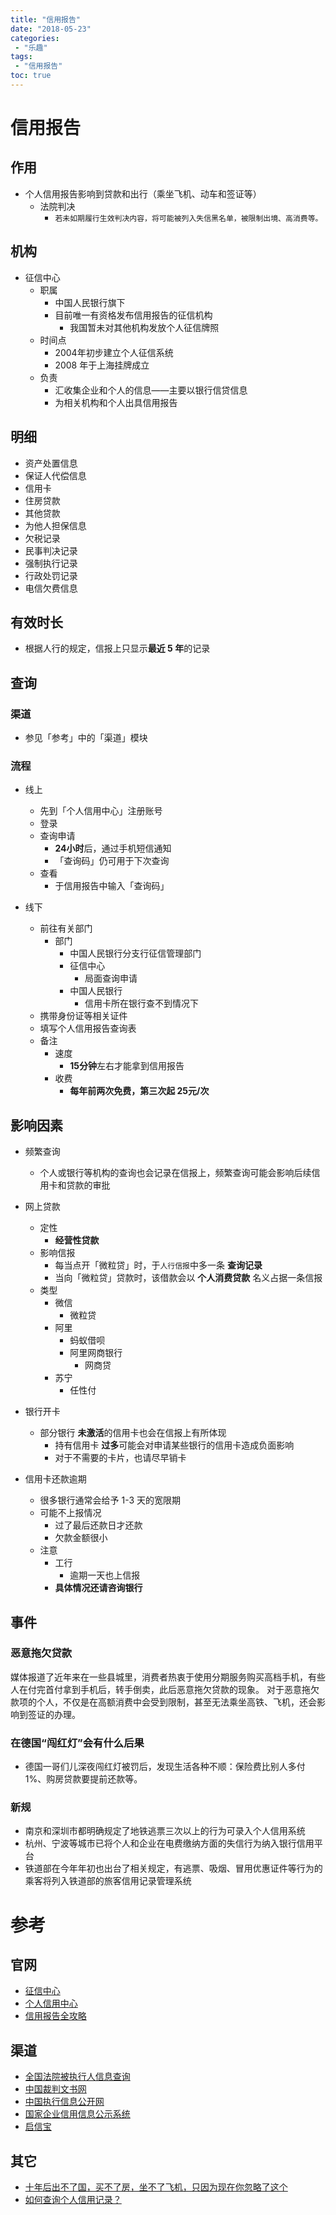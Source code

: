 ```yaml
---
title: "信用报告"
date: "2018-05-23"
categories:
 - "乐趣"
tags:
 - "信用报告"
toc: true
---
```



# 信用报告
## 作用
- 个人信用报告影响到贷款和出行（乘坐飞机、动车和签证等）
	- 法院判决
		- `若未如期履行生效判决内容，将可能被列入失信黑名单，被限制出境、高消费等。`


## 机构
- 征信中心
	- 职属
		- 中国人民银行旗下
		- 目前唯一有资格发布信用报告的征信机构
			- 我国暂未对其他机构发放个人征信牌照
	- 时间点
		- 2004年初步建立个人征信系统
		- 2008 年于上海挂牌成立
	- 负责
		- 汇收集企业和个人的信息——主要以银行信贷信息
		- 为相关机构和个人出具信用报告


## 明细
- 资产处置信息
- 保证人代偿信息
- 信用卡
- 住房贷款
- 其他贷款
- 为他人担保信息
- 欠税记录
- 民事判决记录
- 强制执行记录
- 行政处罚记录
- 电信欠费信息

## 有效时长
- 根据人行的规定，信报上只显示**最近 5 年**的记录


## 查询
### 渠道
- 参见「参考」中的「渠道」模块

### 流程
- 线上
	- 先到「个人信用中心」注册账号
	- 登录
	- 查询申请
		- **24小时**后，通过手机短信通知
		- 「查询码」仍可用于下次查询
	- 查看
		- 于信用报告中输入「查询码」

- 线下
	- 前往有关部门
		- 部门
			- 中国人民银行分支行征信管理部门
			- 征信中心
				- 局面查询申请
			- 中国人民银行
				- 信用卡所在银行查不到情况下
	- 携带身份证等相关证件
	- 填写个人信用报告查询表
	- 备注
		- 速度
			- **15分钟**左右才能拿到信用报告
		- 收费
			- **每年前两次免费，第三次起 25元/次**

## 影响因素
- 频繁查询
	- 个人或银行等机构的查询也会记录在信报上，频繁查询可能会影响后续信用卡和贷款的审批

- 网上贷款
	- 定性
		- **经营性贷款**
	- 影响信报
		- 每当点开「微粒贷」时，于`人行信报`中多一条 **查询记录**
		- 当向「微粒贷」贷款时，该借款会以 **个人消费贷款** 名义占据一条信报
	- 类型
		- 微信
			- 微粒贷
		- 阿里
			- 蚂蚁借呗
			- 阿里网商银行
				- 网商贷
		- 苏宁
			- 任性付

- 银行开卡
	- 部分银行 **未激活**的信用卡也会在信报上有所体现
		- 持有信用卡 **过多**可能会对申请某些银行的信用卡造成负面影响
		- 对于不需要的卡片，也请尽早销卡

- 信用卡还款逾期
	- 很多银行通常会给予 1-3 天的宽限期
	- 可能不上报情况
		- 过了最后还款日才还款
		- 欠款金额很小
	- 注意
		- 工行
			- 逾期一天也上信报
		- **具体情况还请咨询银行**


## 事件
### 恶意拖欠贷款
>
媒体报道了近年来在一些县城里，消费者热衷于使用分期服务购买高档手机，有些人在付完首付拿到手机后，转手倒卖，此后恶意拖欠贷款的现象。
对于恶意拖欠款项的个人，不仅是在高额消费中会受到限制，甚至无法乘坐高铁、飞机，还会影响到签证的办理。

### 在德国“闯红灯”会有什么后果
- 德国一哥们儿深夜闯红灯被罚后，发现生活各种不顺：保险费比别人多付1%、购房贷款要提前还款等。

### 新规
- 南京和深圳市都明确规定了地铁逃票三次以上的行为可录入个人信用系统
- 杭州、宁波等城市已将个人和企业在电费缴纳方面的失信行为纳入银行信用平台
- 铁道部在今年年初也出台了相关规定，有逃票、吸烟、冒用优惠证件等行为的乘客将列入铁道部的旅客信用记录管理系统



# 参考
## 官网
- [征信中心](http://www.pbccrc.org.cn/)
- [个人信用中心](https://ipcrs.pbccrc.org.cn/)
- [信用报告全攻略](http://www.pbccrc.org.cn/zxzx/jgyhfw/201506/41b6c0f430e0405aaca371e9a837a9a8/files/8571efbe9b36491e8fdd7412f1529847.pdf)

## 渠道
- [全国法院被执行人信息查询](http://zhixing.court.gov.cn/search/)
- [中国裁判文书网](http://wenshu.court.gov.cn/)
- [中国执行信息公开网](http://shixin.court.gov.cn/?from=singlemessage&isappinstalled=0#rd)
- [国家企业信用信息公示系统](http://www.gsxt.gov.cn/index.html)
- [启信宝](https://www.qixin.com/)


## 其它
- [十年后出不了国，买不了房，坐不了飞机，只因为现在你忽略了这个](http://www.ifanr.com/805469)
- [如何查询个人信用记录？](https://www.zhihu.com/question/19663951)